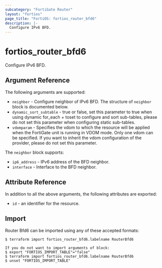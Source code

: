 ```yaml
---
subcategory: "FortiGate Router"
layout: "fortios"
page_title: "FortiOS: fortios_router_bfd6"
description: |-
  Configure IPv6 BFD.
---
```


# fortios_router_bfd6
Configure IPv6 BFD.

## Argument Reference

The following arguments are supported:

* `neighbor` - Configure neighbor of IPv6 BFD. The structure of `neighbor` block is documented below.
* `dynamic_sort_subtable` - true or false, set this parameter to true when using dynamic for_each + toset to configure and sort sub-tables, please do not set this parameter when configuring static sub-tables.
* `vdomparam` - Specifies the vdom to which the resource will be applied when the FortiGate unit is running in VDOM mode. Only one vdom can be specified. If you want to inherit the vdom configuration of the provider, please do not set this parameter.

The `neighbor` block supports:

* `ip6_address` - IPv6 address of the BFD neighbor.
* `interface` - Interface to the BFD neighbor.


## Attribute Reference

In addition to all the above arguments, the following attributes are exported:
* `id` - an identifier for the resource.

## Import

Router Bfd6 can be imported using any of these accepted formats:
```
$ terraform import fortios_router_bfd6.labelname RouterBfd6

If you do not want to import arguments of block:
$ export "FORTIOS_IMPORT_TABLE"="false"
$ terraform import fortios_router_bfd6.labelname RouterBfd6
$ unset "FORTIOS_IMPORT_TABLE"
```
